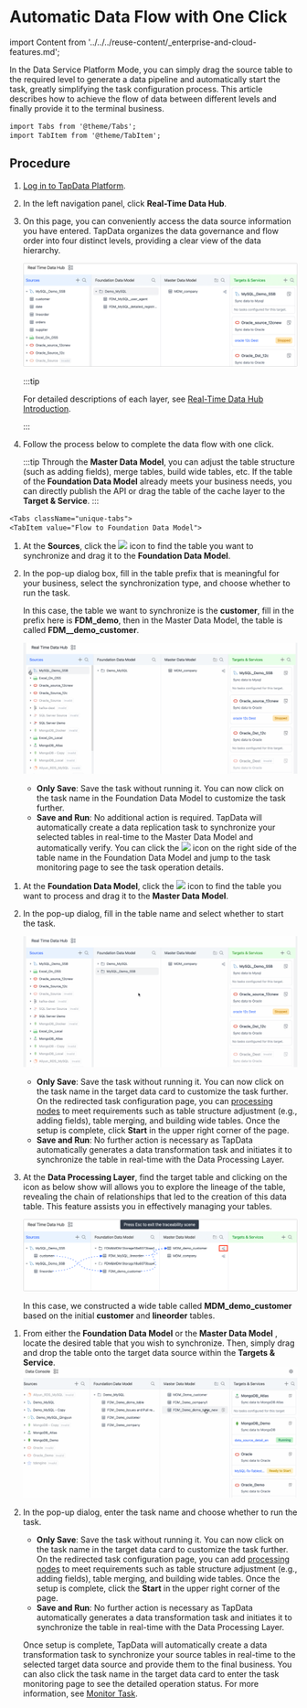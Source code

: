 # Automatic Data Flow with One Click
import Content from '../../../reuse-content/_enterprise-and-cloud-features.md';

<Content />

In the Data Service Platform Mode, you can simply drag the source table to the required level to generate a data pipeline and automatically start the task, greatly simplifying the task configuration process. This article describes how to achieve the flow of data between different levels and finally provide it to the terminal business.

```mdx-code-block
import Tabs from '@theme/Tabs';
import TabItem from '@theme/TabItem';
```


## Procedure

1. [Log in to TapData Platform](../../log-in.md).

2. In the left navigation panel, click **Real-Time Data Hub**.

3. On this page, you can conveniently access the data source information you have entered. TapData organizes the data governance and flow order into four distinct levels, providing a clear view of the data hierarchy.

   ![Data Service Platform Page](../../../images/view_dashboard.png)

   :::tip

   For detailed descriptions of each layer, see [Real-Time Data Hub Introduction](enable-daas-mode.md).

   :::

4. Follow the process below to complete the data flow with one click.

   :::tip
   Through the **Master Data Model**, you can adjust the table structure (such as adding fields), merge tables, build wide tables, etc. If the table of the **Foundation Data Model** already meets your business needs, you can directly publish the API or drag the table of the cache layer to the **Target & Service**.
   :::

```mdx-code-block
<Tabs className="unique-tabs">
<TabItem value="Flow to Foundation Data Model">
```
1. At the <b>Sources</b>, click the <img src='/img/search_icon.png'></img> icon to find the table you want to synchronize and drag it to the **Foundation Data Model**.

2. In the pop-up dialog box,  fill in the table prefix that is meaningful for your business, select the synchronization type, and choose whether to run the task.

   In this case, the table we want to synchronize is the <b>customer</b>, fill in the prefix here is <b>FDM_demo</b>, then in the Master Data Model, the table is called <b>FDM__demo_customer</b>.

   ![Create Task1](../../../images/create_cache_task.gif)

    * **Only Save**: Save the task without running it. You can now click on the task name in the Foundation Data Model to customize the task further.
    * **Save and Run**: No additional action is required. TapData will automatically create a data replication task to synchronize your selected tables in real-time to the Master Data Model and automatically verify. You can click the <img src='/img/detail_icon.png'></img> icon on the right side of the table name in the Foundation Data Model and jump to the task monitoring page to see the task operation details.



</TabItem>

<TabItem value="Flow to Master Data Model">

1. At the **Foundation Data Model**, click the <img src='/img/search_icon.png'></img> icon to find the table you want to process and drag it to the **Master Data Model**.

2. In the pop-up dialog, fill in the table name and select whether to start the task.

   ![Create MDM Task](../../../images/create_mdm_task.gif)

    * <b>Only Save</b>: Save the task without running it. You can now click on the task name in the target data card to customize the task further. On the redirected task configuration page, you can <a href="../../data-pipeline/data-development/process-node">processing nodes</a> to meet requirements such as table structure adjustment (e.g., adding fields), table merging, and building wide tables. Once the setup is complete, click <b>Start</b> in the upper right corner of the page.
    * **Save and Run**: No further action is necessary as TapData automatically generates a data transformation task and initiates it to synchronize the table in real-time with the Data Processing Layer.

3. At the <b>Data Processing Layer</b>, find the target table and clicking on the icon as below show will allows you to explore the lineage of the table, revealing the chain of relationships that led to the creation of this data table. This feature assists you in effectively managing your tables.

   ![View Lineage](../../../images/view_table_lineage.png)

   In this case, we constructed a wide table called **MDM_demo_customer** based on the initial **customer** and **lineorder** tables.

</TabItem>

<TabItem value="Flow to Target & Services">

1. From either the **Foundation Data Model** or the **Master Data Model** , locate the desired table that you wish to synchronize. Then, simply drag and drop the table onto the target data source within the **Targets & Service**.
   ![](../../../images/analyze_customer.gif)

2. In the pop-up dialog, enter the task name and choose whether to run the task.

    * <b>Only Save</b>: Save the task without running it. You can now click on the task name in the target data card to customize the task further. On the redirected task configuration page, you can add [processing nodes](../../data-pipeline/data-development/process-node.md) to meet requirements such as table structure adjustment (e.g., adding fields), table merging, and building wide tables. Once the setup is complete, click the <b>Start</b> in the upper right corner of the page.
    * <b>Save and Run</b>: No further action is necessary as TapData automatically generates a data transformation task and initiates it to synchronize the table in real-time with the Data Processing Layer.

   Once setup is complete, TapData will automatically create a data transformation task to synchronize your source tables in real-time to the selected target data source and provide them to the final business. You can also click the task name in the target data card to enter the task monitoring page to see the detailed operation status. For more information, see <a href="../../data-pipeline/data-development/monitor-task">Monitor Task</a>.

</TabItem>

</Tabs>
